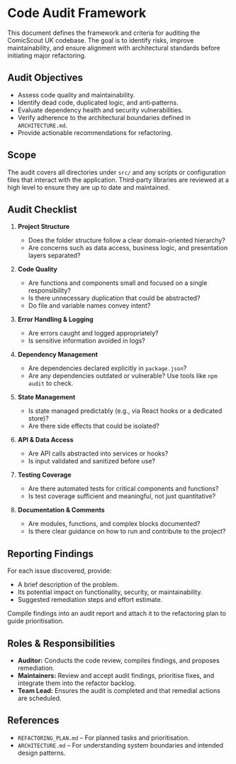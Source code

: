 # Code Audit Framework

This document defines the framework and criteria for auditing the ComicScout UK codebase. The goal is to identify risks, improve maintainability, and ensure alignment with architectural standards before initiating major refactoring.

## Audit Objectives

- Assess code quality and maintainability.
- Identify dead code, duplicated logic, and anti‑patterns.
- Evaluate dependency health and security vulnerabilities.
- Verify adherence to the architectural boundaries defined in `ARCHITECTURE.md`.
- Provide actionable recommendations for refactoring.

## Scope

The audit covers all directories under `src/` and any scripts or configuration files that interact with the application. Third‑party libraries are reviewed at a high level to ensure they are up to date and maintained.

## Audit Checklist

1. **Project Structure**  
   - Does the folder structure follow a clear domain-oriented hierarchy?  
   - Are concerns such as data access, business logic, and presentation layers separated?

2. **Code Quality**  
   - Are functions and components small and focused on a single responsibility?  
   - Is there unnecessary duplication that could be abstracted?  
   - Do file and variable names convey intent?

3. **Error Handling & Logging**  
   - Are errors caught and logged appropriately?  
   - Is sensitive information avoided in logs?

4. **Dependency Management**  
   - Are dependencies declared explicitly in `package.json`?  
   - Are any dependencies outdated or vulnerable? Use tools like `npm audit` to check.

5. **State Management**  
   - Is state managed predictably (e.g., via React hooks or a dedicated store)?  
   - Are there side effects that could be isolated?

6. **API & Data Access**  
   - Are API calls abstracted into services or hooks?  
   - Is input validated and sanitized before use?

7. **Testing Coverage**  
   - Are there automated tests for critical components and functions?  
   - Is test coverage sufficient and meaningful, not just quantitative?

8. **Documentation & Comments**  
   - Are modules, functions, and complex blocks documented?  
   - Is there clear guidance on how to run and contribute to the project?

## Reporting Findings

For each issue discovered, provide:

- A brief description of the problem.  
- Its potential impact on functionality, security, or maintainability.  
- Suggested remediation steps and effort estimate.

Compile findings into an audit report and attach it to the refactoring plan to guide prioritisation.

## Roles & Responsibilities

- **Auditor:** Conducts the code review, compiles findings, and proposes remediation.  
- **Maintainers:** Review and accept audit findings, prioritise fixes, and integrate them into the refactor backlog.  
- **Team Lead:** Ensures the audit is completed and that remedial actions are scheduled.

## References

- `REFACTORING_PLAN.md` – For planned tasks and prioritisation.  
- `ARCHITECTURE.md` – For understanding system boundaries and intended design patterns.
